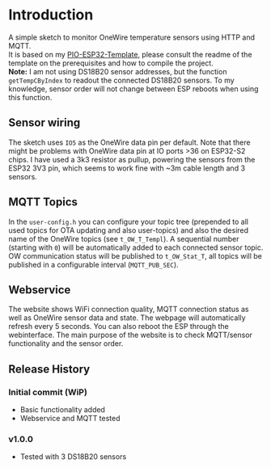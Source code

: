 # Introduction 
A simple sketch to monitor OneWire temperature sensors using HTTP and MQTT.  
It is based on my [PIO-ESP32-Template](https://github.com/juepi/PIO-ESP32-Template), please consult the readme of the template on the prerequisites and how to compile the project.  
**Note:** I am not using DS18B20 sensor addresses, but the function `getTempCByIndex` to readout the connected DS18B20 sensors. To my knowledge, sensor order will not change between ESP reboots when using this function.

## Sensor wiring
The sketch uses `IO5` as the OneWire data pin per default. Note that there might be problems with OneWire data pin at IO ports >36 on ESP32-S2 chips. I have used a 3k3 resistor as pullup, powering the sensors from the ESP32 3V3 pin, which seems to work fine with ~3m cable length and 3 sensors.

## MQTT Topics
In the `user-config.h` you can configure your topic tree (prepended to all used topics for OTA updating and also user-topics) and also the desired name of the OneWire topics (see `t_OW_T_Templ`). A sequential number (starting with `0`) will be automatically added to each connected sensor topic.  
OW communication status will be published to `t_OW_Stat_T`, all topics will be published in a configurable interval (`MQTT_PUB_SEC`).

## Webservice
The website shows WiFi connection quality, MQTT connection status as well as OneWire sensor data and state. The webpage will automatically refresh every 5 seconds. You can also reboot the ESP through the webinterface. The main purpose of the website is to check MQTT/sensor functionality and the sensor order.

## Release History

### Initial commit (WiP)
- Basic functionality added
- Webservice and MQTT tested

### v1.0.0
- Tested with 3 DS18B20 sensors
